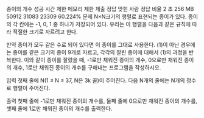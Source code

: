 종이의 개수 성공
시간 제한 메모리 제한 제출 정답 맞힌 사람 정답 비율
2 초 256 MB 50912 31083 23309 60.224%
문제
N×N크기의 행렬로 표현되는 종이가 있다. 종이의 각 칸에는 -1, 0, 1 중 하나가 저장되어 있다. 우리는 이 행렬을 다음과 같은 규칙에 따라 적절한 크기로 자르려고 한다.

만약 종이가 모두 같은 수로 되어 있다면 이 종이를 그대로 사용한다.
(1)이 아닌 경우에는 종이를 같은 크기의 종이 9개로 자르고, 각각의 잘린 종이에 대해서 (1)의 과정을 반복한다.
이와 같이 종이를 잘랐을 때, -1로만 채워진 종이의 개수, 0으로만 채워진 종이의 개수, 1로만 채워진 종이의 개수를 구해내는 프로그램을 작성하시오.

입력
첫째 줄에 N(1 ≤ N ≤ 37, N은 3k 꼴)이 주어진다. 다음 N개의 줄에는 N개의 정수로 행렬이 주어진다.

출력
첫째 줄에 -1로만 채워진 종이의 개수를, 둘째 줄에 0으로만 채워진 종이의 개수를, 셋째 줄에 1로만 채워진 종이의 개수를 출력한다.
